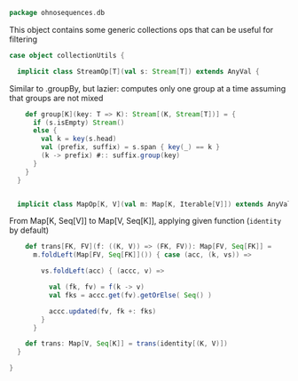 
```scala
package ohnosequences.db
```

This object contains some generic collections ops that can be useful for filtering

```scala
case object collectionUtils {

  implicit class StreamOp[T](val s: Stream[T]) extends AnyVal {
```

Similar to .groupBy, but lazier: computes only one group at a time
assuming that groups are not mixed

```scala
    def group[K](key: T => K): Stream[(K, Stream[T])] = {
      if (s.isEmpty) Stream()
      else {
        val k = key(s.head)
        val (prefix, suffix) = s.span { key(_) == k }
        (k -> prefix) #:: suffix.group(key)
      }
    }
  }


  implicit class MapOp[K, V](val m: Map[K, Iterable[V]]) extends AnyVal {
```

From Map[K, Seq[V]] to Map[V, Seq[K]],
applying given function (`identity` by default)


```scala
    def trans[FK, FV](f: ((K, V)) => (FK, FV)): Map[FV, Seq[FK]] =
      m.foldLeft(Map[FV, Seq[FK]]()) { case (acc, (k, vs)) =>

        vs.foldLeft(acc) { (accc, v) =>

          val (fk, fv) = f(k -> v)
          val fks = accc.get(fv).getOrElse( Seq() )

          accc.updated(fv, fk +: fks)
        }
      }

    def trans: Map[V, Seq[K]] = trans(identity[(K, V)])
  }

}

```




[test/scala/runBundles.scala]: ../../test/scala/runBundles.scala.md
[main/scala/filterData.scala]: filterData.scala.md
[main/scala/csvUtils.scala]: csvUtils.scala.md
[main/scala/collectionUtils.scala]: collectionUtils.scala.md
[main/scala/rnacentral/rnaCentral.scala]: rnacentral/rnaCentral.scala.md
[main/scala/rnacentral/compats.scala]: rnacentral/compats.scala.md
[main/scala/blastDB.scala]: blastDB.scala.md